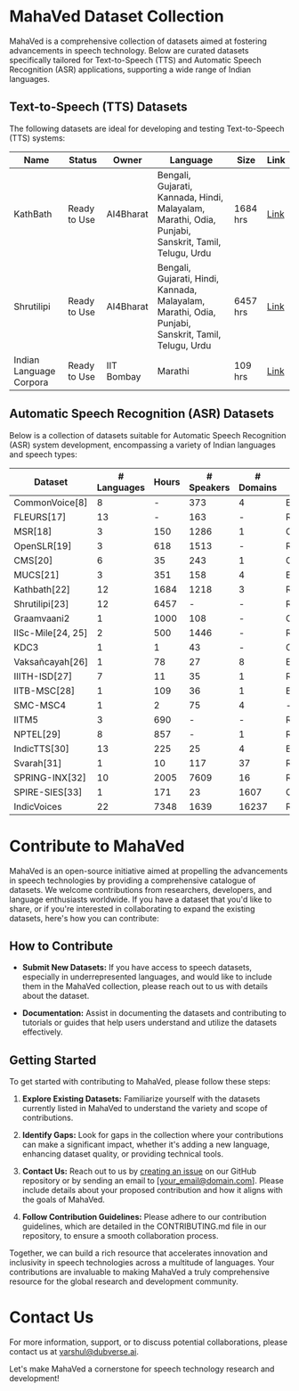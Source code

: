 # MahaVed Dataset Collection

MahaVed is a comprehensive collection of datasets aimed at fostering advancements in speech technology. Below are curated datasets specifically tailored for Text-to-Speech (TTS) and Automatic Speech Recognition (ASR) applications, supporting a wide range of Indian languages.

## Text-to-Speech (TTS) Datasets

The following datasets are ideal for developing and testing Text-to-Speech (TTS) systems:

| Name                   | Status        | Owner      | Language                                                                                           | Size    | Link                                                                                          |
|------------------------|---------------|------------|-----------------------------------------------------------------------------------------------------|---------|-----------------------------------------------------------------------------------------------|
| KathBath               | Ready to Use  | AI4Bharat  | Bengali, Gujarati, Kannada, Hindi, Malayalam, Marathi, Odia, Punjabi, Sanskrit, Tamil, Telugu, Urdu | 1684 hrs | [Link](https://huggingface.co/datasets/ai4bharat/kathbath)                                     |
| Shrutilipi             | Ready to Use  | AI4Bharat  | Bengali, Gujarati, Hindi, Kannada, Malayalam, Marathi, Odia, Punjabi, Sanskrit, Tamil, Telugu, Urdu | 6457 hrs | [Link](https://ai4bharat.iitm.ac.in/shrutilipi/)                                              |
| Indian Language Corpora | Ready to Use | IIT Bombay | Marathi                                                                                            | 109 hrs  | [Link](https://www.cse.iitb.ac.in/~pjyothi/indiccorpora/)                                      |


## Automatic Speech Recognition (ASR) Datasets

Below is a collection of datasets suitable for Automatic Speech Recognition (ASR) system development, encompassing a variety of Indian languages and speech types:

| Dataset          | # Languages | Hours | # Speakers | # Domains | Type                 |
|------------------|-------------|-------|------------|-----------|----------------------|
| CommonVoice[8]   | 8           | -     | 373        | 4         | Extempore            |
| FLEURS[17]       | 13          | -     | 163        | -         | Read                 |
| MSR[18]          | 3           | 150   | 1286       | 1         | Conversation         |
| OpenSLR[19]      | 3           | 618   | 1513       | -         | Read                 |
| CMS[20]          | 6           | 35    | 243        | 1         | Conversation         |
| MUCS[21]         | 3           | 351   | 158        | 4         | Extempore            |
| Kathbath[22]     | 12          | 1684  | 1218       | 3         | Read                 |
| Shrutilipi[23]   | 12          | 6457  | -          | -         | Read                 |
| Graamvaani2      | 1           | 1000  | 108        | -         | Conversation         |
| IISc-Mile[24, 25]| 2           | 500   | 1446       | -         | Read                 |
| KDC3             | 1           | 1     | 43         | -         | Conversation         |
| Vaksañcayah[26]  | 1           | 78    | 27         | 8         | Extempore            |
| IIITH-ISD[27]    | 7           | 11    | 35         | 1         | Read                 |
| IITB-MSC[28]     | 1           | 109   | 36         | 1         | Extempore            |
| SMC-MSC4         | 1           | 2     | 75         | 4         | -                    |
| IITM5            | 3           | 690   | -          | -         | Read                 |
| NPTEL[29]        | 8           | 857   | -          | 1         | Read                 |
| IndicTTS[30]     | 13          | 225   | 25         | 4         | Extempore            |
| Svarah[31]       | 1           | 10    | 117        | 37        | Read/Extempore       |
| SPRING-INX[32]   | 10          | 2005  | 7609       | 16        | Read/Extempore       |
| SPIRE-SIES[33]   | 1           | 171   | 23         | 1607      | Conversation         |
| IndicVoices      | 22          | 7348  | 1639       | 16237     | Read/Extempore/Conversation |

# Contribute to MahaVed

MahaVed is an open-source initiative aimed at propelling the advancements in speech technologies by providing a comprehensive catalogue of datasets. We welcome contributions from researchers, developers, and language enthusiasts worldwide. If you have a dataset that you'd like to share, or if you're interested in collaborating to expand the existing datasets, here's how you can contribute:

## How to Contribute

- **Submit New Datasets:** If you have access to speech datasets, especially in underrepresented languages, and would like to include them in the MahaVed collection, please reach out to us with details about the dataset.

- **Documentation:** Assist in documenting the datasets and contributing to tutorials or guides that help users understand and utilize the datasets effectively.

## Getting Started

To get started with contributing to MahaVed, please follow these steps:

1. **Explore Existing Datasets:** Familiarize yourself with the datasets currently listed in MahaVed to understand the variety and scope of contributions.

2. **Identify Gaps:** Look for gaps in the collection where your contributions can make a significant impact, whether it's adding a new language, enhancing dataset quality, or providing technical tools.

3. **Contact Us:** Reach out to us by [creating an issue](https://github.com/YourGitHub/MahaVed/issues/new) on our GitHub repository or by sending an email to [your_email@domain.com]. Please include details about your proposed contribution and how it aligns with the goals of MahaVed.

4. **Follow Contribution Guidelines:** Please adhere to our contribution guidelines, which are detailed in the CONTRIBUTING.md file in our repository, to ensure a smooth collaboration process.

Together, we can build a rich resource that accelerates innovation and inclusivity in speech technologies across a multitude of languages. Your contributions are invaluable to making MahaVed a truly comprehensive resource for the global research and development community.

# Contact Us

For more information, support, or to discuss potential collaborations, please contact us at varshul@dubverse.ai.

Let's make MahaVed a cornerstone for speech technology research and development!
